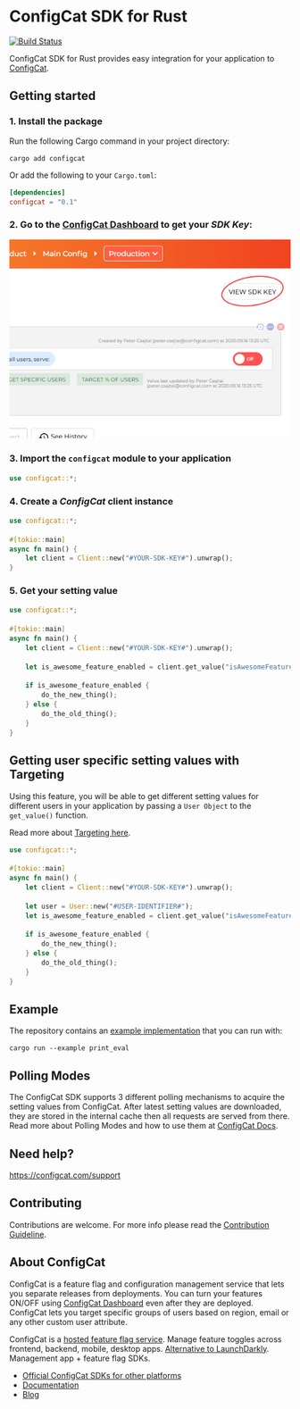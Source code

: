 # ConfigCat SDK for Rust

[![Build Status](https://github.com/configcat/rust-sdk/actions/workflows/ci.yml/badge.svg?branch=main)](https://github.com/configcat/rust-sdk/actions/workflows/ci.yml)

ConfigCat SDK for Rust provides easy integration for your application to [ConfigCat](https://configcat.com).

## Getting started

### 1. Install the package

Run the following Cargo command in your project directory:
```shell
cargo add configcat
```

Or add the following to your `Cargo.toml`:

```toml
[dependencies]
configcat = "0.1"
```

### 2. Go to the <a href="https://app.configcat.com/sdkkey" target="_blank">ConfigCat Dashboard</a> to get your *SDK Key*:
![SDK-KEY](https://raw.githubusercontent.com/ConfigCat/rust-sdk/main/media/readme02-3.png  "SDK-KEY")

### 3. Import the `configcat` module to your application
```rust
use configcat::*;
```

### 4. Create a *ConfigCat* client instance
```rust
use configcat::*;

#[tokio::main]
async fn main() {
    let client = Client::new("#YOUR-SDK-KEY#").unwrap();
}
```

### 5. Get your setting value
```rust
use configcat::*;

#[tokio::main]
async fn main() {
    let client = Client::new("#YOUR-SDK-KEY#").unwrap();

    let is_awesome_feature_enabled = client.get_value("isAwesomeFeatureEnabled", None, false).await;
    
    if is_awesome_feature_enabled {
        do_the_new_thing();
    } else {
        do_the_old_thing();
    }
}
```

## Getting user specific setting values with Targeting
Using this feature, you will be able to get different setting values for different users in your application by passing a `User Object` to the `get_value()` function.

Read more about [Targeting here](https://configcat.com/docs/advanced/targeting/).

```rust
use configcat::*;

#[tokio::main]
async fn main() {
    let client = Client::new("#YOUR-SDK-KEY#").unwrap();

    let user = User::new("#USER-IDENTIFIER#");
    let is_awesome_feature_enabled = client.get_value("isAwesomeFeatureEnabled", Some(user), false).await;

    if is_awesome_feature_enabled {
        do_the_new_thing();
    } else {
        do_the_old_thing();
    }
}
```

## Example

The repository contains an [example implementation](./examples/print_eval.rs) that you can run with:
```shell
cargo run --example print_eval
```

## Polling Modes
The ConfigCat SDK supports 3 different polling mechanisms to acquire the setting values from ConfigCat. After latest setting values are downloaded, they are stored in the internal cache then all requests are served from there. Read more about Polling Modes and how to use them at [ConfigCat Docs](https://configcat.com/docs/sdk-reference/rust).

## Need help?
https://configcat.com/support

## Contributing
Contributions are welcome. For more info please read the [Contribution Guideline](CONTRIBUTING.md).

## About ConfigCat
ConfigCat is a feature flag and configuration management service that lets you separate releases from deployments. You can turn your features ON/OFF using <a href="https://app.configcat.com" target="_blank">ConfigCat Dashboard</a> even after they are deployed. ConfigCat lets you target specific groups of users based on region, email or any other custom user attribute.

ConfigCat is a <a href="https://configcat.com" target="_blank">hosted feature flag service</a>. Manage feature toggles across frontend, backend, mobile, desktop apps. <a href="https://configcat.com" target="_blank">Alternative to LaunchDarkly</a>. Management app + feature flag SDKs.

- [Official ConfigCat SDKs for other platforms](https://github.com/configcat)
- [Documentation](https://configcat.com/docs)
- [Blog](https://configcat.com/blog)
